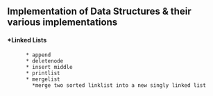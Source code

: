 ## Implementation of Data Structures & their various implementations

#### *Linked Lists
          * append
          * deletenode
          * insert middle
          * printlist
          * mergelist
            *merge two sorted linklist into a new singly linked list
